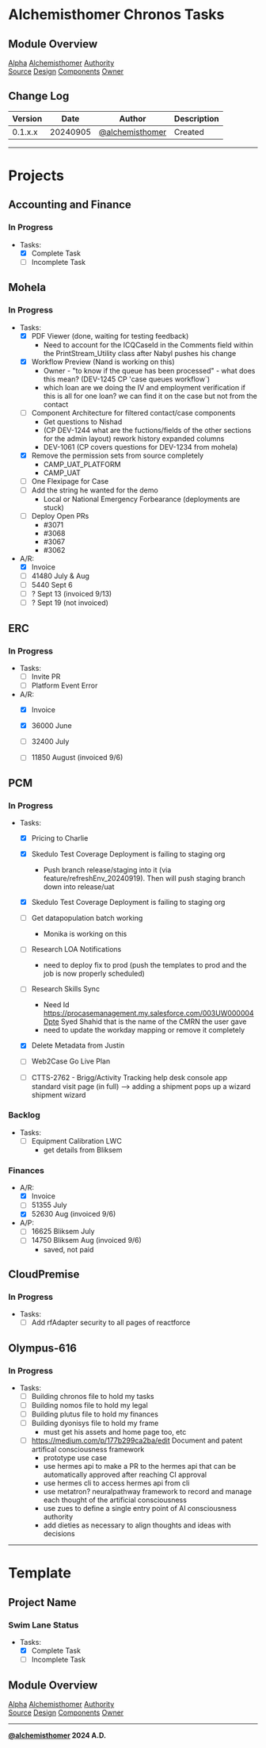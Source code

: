 # Alchemisthomer Chronos Tasks

## Module Overview
[Alpha](../../../README.md)
[Alchemisthomer](../README.md)
[Authority](../../zeus/zeus.components.md)  
[Source](../alchemisthomer.source.md)
[Design](../alchemisthomer.design.md)
[Components](../alchemisthomer.components.md)
[Owner](https://github.com/alchemisthomer)

## Change Log

| Version   | Date       | Author                                                   | Description   |
|-----------|------------|----------------------------------------------------------|---------------|
| 0.1.x.x   | 20240905   | [@alchemisthomer](https://github.com/alchemisthomer)     | Created       

---

# Projects

## Accounting and Finance
### In Progress
- Tasks:
    - [x] Complete Task
    - [ ] Incomplete Task

## Mohela
### In Progress
- Tasks:
    - [x] PDF Viewer (done, waiting for testing feedback)
        - Need to account for the ICQCaseId in the Comments field within the PrintStream_Utility class after Nabyl pushes his change
    - [x] Workflow Preview (Nand is working on this)
        - Owner - "to know if the queue has been processed" - what does this mean? (DEV-1245 CP 'case queues workflow`)
        - which loan are we doing the IV and employment verification if this is all for one loan?  we can find it on the case but not from the contact
    - [ ] Component Architecture for filtered contact/case components
        - Get questions to Nishad
        - (CP DEV-1244 what are the fuctions/fields of the other sections for the admin layout)
            rework history
            expanded columns
        - DEV-1061 (CP covers questions for DEV-1234 from mohela)
    - [x] Remove the permission sets from source completely
        - CAMP_UAT_PLATFORM
        - CAMP_UAT
    - [ ] One Flexipage for Case
    - [ ] Add the string he wanted for the demo
        - Local or National Emergency Forbearance (deployments are stuck)
    - [ ] Deploy Open PRs
        - #3071
        - #3068
        - #3067
        - #3062
- A/R:
    - [x] Invoice
    - [ ] 41480 July & Aug
    - [ ] 5440 Sept 6
    - [ ] ? Sept 13 (invoiced 9/13)
    - [ ] ? Sept 19 (not invoiced)

## ERC
### In Progress
- Tasks:
    - [ ] Invite PR
    - [ ] Platform Event Error
- A/R:
    - [x] Invoice
    - [x] 36000 June
    - [ ] 32400 July
    - [ ] 11850 August (invoiced 9/6)


## PCM
### In Progress
- Tasks:
    - [x] Pricing to Charlie
    - [x] Skedulo Test Coverage Deployment is failing to staging org
        - Push branch release/staging into it (via feature/refreshEnv_20240919).  Then will push staging branch down into release/uat
    - [x] Skedulo Test Coverage Deployment is failing to staging org
    - [ ] Get datapopulation batch working
        - Monika is working on this
    - [ ] Research LOA Notifications
        - need to deploy fix to prod (push the templates to prod and the job is now properly scheduled)
    - [ ] Research Skills Sync
        - Need Id https://procasemanagement.my.salesforce.com/003UW000004Dpte
        Syed Shahid that is the name of the CMRN the user gave
        - need to update the workday mapping or remove it completely
    - [x] Delete Metadata from Justin

    - [ ] Web2Case Go Live Plan
    - [ ] CTTS-2762 - Brigg/Activity Tracking
        help desk console app
        standard visit page (in full) --> adding a shipment pops up a wizard
        shipment wizard 
### Backlog
- Tasks:
    - [ ] Equipment Calibration LWC
        - get details from Bliksem
### Finances
- A/R:
    - [x] Invoice
    - [ ] 51355 July
    - [x] 52630 Aug (invoiced 9/6)
- A/P:
    - [ ] 16625 Bliksem July
    - [ ] 14750 Bliksem Aug (invoiced 9/6)
        - saved, not paid

## CloudPremise
### In Progress
- Tasks:
    - [ ] Add rfAdapter security to all pages of reactforce

## Olympus-616
### In Progress
- Tasks:
    - [ ] Building chronos file to hold my tasks
    - [ ] Building nomos file to hold my legal
    - [ ] Building plutus file to hold my finances
    - [ ] Building dyonisys file to hold my frame
        - must get his assets and home page too, etc
    - [ ] https://medium.com/p/177b299ca2ba/edit Document and patent artifical consciousness framework
        - prototype use case
        - use hermes api to make a PR to the hermes api that can be automatically approved after reaching CI approval
        - use hermes cli to access hermes api from cli
        - use metatron? neuralpathway framework to record and manage each thought of the artificial consciousness
        - use zues to define a single entry point of AI consciousness authority
        - add dieties as necessary to align thoughts and ideas with decisions

---
# Template
## Project Name
### Swim Lane Status
- Tasks:
    - [x] Complete Task
    - [ ] Incomplete Task

## Module Overview
[Alpha](../../../README.md)
[Alchemisthomer](../README.md)
[Authority](../../zeus/zeus.components.md)  
[Source](../alchemisthomer.source.md)
[Design](../alchemisthomer.design.md)
[Components](../alchemisthomer.components.md)
[Owner](https://github.com/alchemisthomer)

***
**[@alchemisthomer](https://github.com/alchemisthomer)
2024 A.D.**